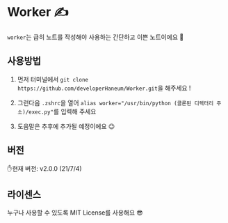 # Worker ✍️
`worker`는 급히 노트를 작성해야 사용하는 간단하고 이쁜 노트이에요 💛

## 사용방법
1. 먼저 터미널에서 `git clone https://github.com/developerHaneum/Worker.git`을 해주세요 !

2. 그런다음 `.zshrc`을 열어 `alias worker="/usr/bin/python (클론된 디렉터리 주소)/exec.py"`를 입력해 주세요

3. 도움말은 추후에 추가될 예정이에요 😉

## 버전
✋현재 버전: v2.0.0 (21/7/4)

## 라이센스
누구나 사용할 수 있도록 MIT License를 사용해요 😎
